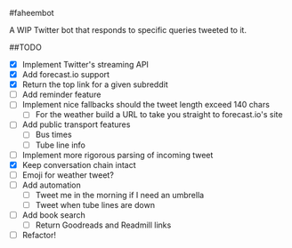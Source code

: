 #faheembot

A WIP Twitter bot that responds to specific queries tweeted to it.

##TODO
- [x] Implement Twitter's streaming API
- [x] Add forecast.io support
- [x] Return the top link for a given subreddit
- [ ] Add reminder feature
- [ ] Implement nice fallbacks should the tweet length exceed 140 chars
    - [ ] For the weather build a URL to take you straight to forecast.io's site
- [ ] Add public transport features
    - [ ] Bus times
    - [ ] Tube line info
- [ ] Implement more rigorous parsing of incoming tweet
- [x] Keep conversation chain intact
- [ ] Emoji for weather tweet?
- [ ] Add automation
    - [ ] Tweet me in the morning if I need an umbrella
    - [ ] Tweet when tube lines are down
- [ ] Add book search
    - [ ] Return Goodreads and Readmill links    
- [ ] Refactor!
